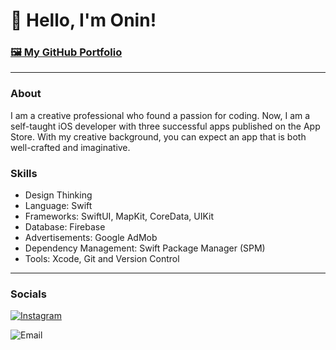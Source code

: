 # 👋 Hello, I'm Onin!

### [🖼️ My GitHub Portfolio](https://github.com/Onin-iOS/iOS-Developer-Portfolio)

***

###  About

I am a creative professional who found a passion for coding. Now, I am a self-taught iOS developer with three successful apps published on the App Store. With my creative background, you can expect an app that is both well-crafted and imaginative.  


### Skills

* Design Thinking
* Language: Swift
* Frameworks: SwiftUI, MapKit, CoreData, UIKit
* Database: Firebase
* Advertisements: Google AdMob
* Dependency Management: Swift Package Manager (SPM)
* Tools: Xcode, Git and Version Control 

---
### Socials 

[![Instagram](https://i.imgur.com/HeVBU6h.png)](https://www.instagram.com/oninizer/) 

![Email](https://i.imgur.com/WteCzm6.pngL)
